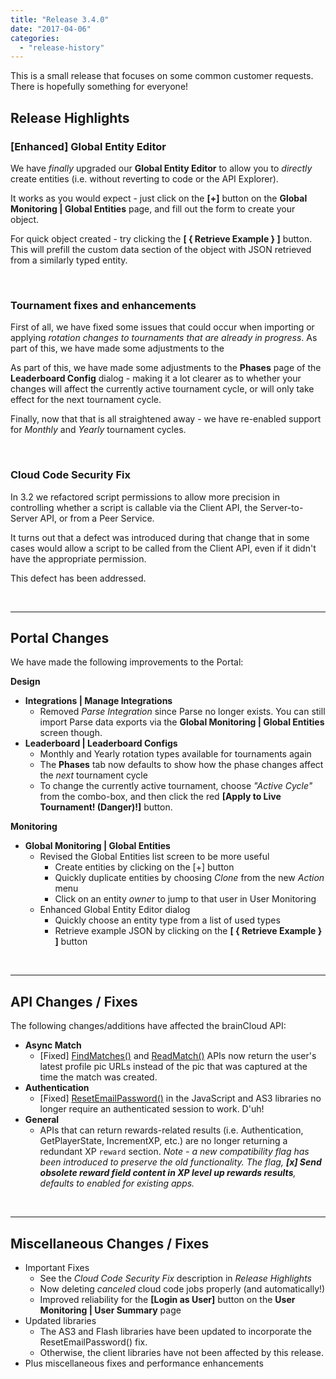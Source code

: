 ```yaml
---
title: "Release 3.4.0"
date: "2017-04-06"
categories: 
  - "release-history"
---
```


This is a small release that focuses on some common customer requests. There is hopefully something for everyone!

## Release Highlights

### \[Enhanced\] Global Entity Editor

We have _finally_ upgraded our **Global Entity Editor** to allow you to _directly_ create entities (i.e. without reverting to code or the API Explorer).

It works as you would expect - just click on the **\[+\]** button on the **Global Monitoring | Global Entities** page, and fill out the form to create your object.

For quick object created - try clicking the **\[ { Retrieve Example } \]** button. This will prefill the custom data section of the object with JSON retrieved from a similarly typed entity.

 

### Tournament fixes and enhancements

First of all, we have fixed some issues that could occur when importing or applying _rotation changes to tournaments that are already in progress_. As part of this, we have made some adjustments to the

As part of this, we have made some adjustments to the **Phases** page of the **Leaderboard Config** dialog - making it a lot clearer as to whether your changes will affect the currently active tournament cycle, or will only take effect for the next tournament cycle.

Finally, now that that is all straightened away - we have re-enabled support for _Monthly_ and _Yearly_ tournament cycles.

 

### Cloud Code Security Fix

In 3.2 we refactored script permissions to allow more precision in controlling whether a script is callable via the Client API, the Server-to-Server API, or from a Peer Service.

It turns out that a defect was introduced during that change that in some cases would allow a script to be called from the Client API, even if it didn't have the appropriate permission.

This defect has been addressed.

 

* * *

## Portal Changes

We have made the following improvements to the Portal:

**Design**

- **Integrations | Manage Integrations**
    - Removed _Parse Integration_ since Parse no longer exists. You can still import Parse data exports via the **Global Monitoring | Global Entities** screen though.
- **Leaderboard | Leaderboard Configs**
    - Monthly and Yearly rotation types available for tournaments again
    - The **Phases** tab now defaults to show how the phase changes affect the _next_ tournament cycle
    - To change the currently active tournament, choose _"Active Cycle"_ from the combo-box, and then click the red **\[Apply to Live Tournament! (Danger)!\]** button.

**Monitoring**

- **Global Monitoring | Global Entities**
    - Revised the Global Entities list screen to be more useful
        - Create entities by clicking on the \[+\] button
        - Quickly duplicate entities by choosing _Clone_ from the new _Action_ menu
        - Click on an entity _owner_ to jump to that user in User Monitoring
    - Enhanced Global Entity Editor dialog
        - Quickly choose an entity type from a list of used types
        - Retrieve example JSON by clicking on the **\[ { Retrieve Example } \]** button

 

* * *

## API Changes / Fixes

The following changes/additions have affected the brainCloud API:

- **Async Match**
    - \[Fixed\] [FindMatches()](/apidocs/apiref/?csharp#capi-asyncmatch-findmatches) and [ReadMatch()](/apidocs/apiref/?csharp#capi-asyncmatch-readmatch) APIs now return the user's latest profile pic URLs instead of the pic that was captured at the time the match was created.
- **Authentication**
    - \[Fixed\] [ResetEmailPassword()](/apidocs/apiref/#capi-auth-resetemailpassword) in the JavaScript and AS3 libraries no longer require an authenticated session to work. D'uh!
- **General**
    - APIs that can return rewards-related results (i.e. Authentication, GetPlayerState, IncrementXP, etc.) are no longer returning a redundant XP `reward` section. _Note - a new compatibility flag has been introduced to preserve the old functionality. The flag, **\[x\] Send obsolete reward field content in XP level up rewards results**, defaults to enabled for existing apps._

 

* * *

## Miscellaneous Changes / Fixes

- Important Fixes
    - See the _Cloud Code Security Fix_ description in _Release Highlights_
    - Now deleting _canceled_ cloud code jobs properly (and automatically!)
    - Improved reliability for the **\[Login as User\]** button on the **User Monitoring | User Summary** page
- Updated libraries
    - The AS3 and Flash libraries have been updated to incorporate the ResetEmailPassword() fix.
    - Otherwise, the client libraries have not been affected by this release.
- Plus miscellaneous fixes and performance enhancements
